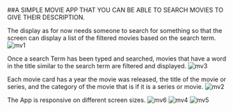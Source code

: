 ##A SIMPLE MOVIE APP THAT YOU CAN BE ABLE TO SEARCH MOVIES TO GIVE THEIR DESCRIPTION.

The display as for now needs someone to search for something so that the screen can display a list of the filtered movies based on the search term.
![mv1](https://github.com/Alicenjoki/react_fetch_api_movie_app/assets/85416554/5865eef4-0ff6-470a-9aea-e8b0c300c3ed)

Once a search Term has been typed and searched, movies that have a word in the title similar to the search term are filtered and displayed.
![mv3](https://github.com/Alicenjoki/react_fetch_api_movie_app/assets/85416554/7727a98b-d429-4770-9a26-eacc06010c8e)

Each movie card has a year the movie was released, the title of the movie or series, and the category of the movie that is if it is a series or movie.
![mv2](https://github.com/Alicenjoki/react_fetch_api_movie_app/assets/85416554/46ef1a81-91f8-4a5e-9e9e-1267052d1e60)

The App is responsive on different screen sizes.
![mv6](https://github.com/Alicenjoki/react_fetch_api_movie_app/assets/85416554/5a088e2e-c8e3-4cde-9f5c-3f5191743ae0)
![mv4](https://github.com/Alicenjoki/react_fetch_api_movie_app/assets/85416554/4c06c750-f475-43f5-90dd-ce5358b2c3f3)
![mv5](https://github.com/Alicenjoki/react_fetch_api_movie_app/assets/85416554/aa80f0ed-f1ae-41a7-b821-75bc6ed823d6)


